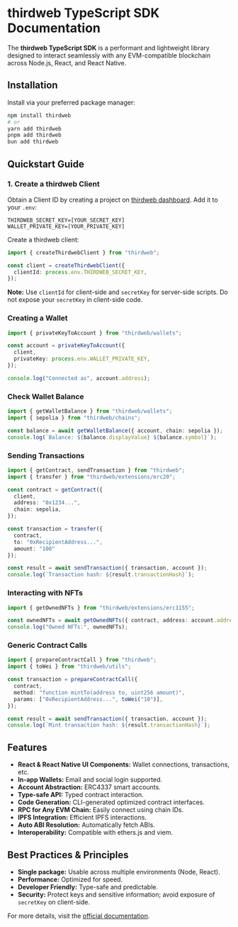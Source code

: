 # thirdweb TypeScript SDK Documentation

The **thirdweb TypeScript SDK** is a performant and lightweight library designed to interact seamlessly with any EVM-compatible blockchain across Node.js, React, and React Native.

## Installation

Install via your preferred package manager:

```bash
npm install thirdweb
# or
yarn add thirdweb
pnpm add thirdweb
bun add thirdweb
```

## Quickstart Guide

### 1. Create a thirdweb Client

Obtain a Client ID by creating a project on [thirdweb dashboard](https://thirdweb.com/create-api-key). Add it to your `.env`:

```env
THIRDWEB_SECRET_KEY=[YOUR_SECRET_KEY]
WALLET_PRIVATE_KEY=[YOUR_PRIVATE_KEY]
```

Create a thirdweb client:

```typescript
import { createThirdwebClient } from "thirdweb";

const client = createThirdwebClient({
  clientId: process.env.THIRDWEB_SECRET_KEY,
});
```

**Note:** Use `clientId` for client-side and `secretKey` for server-side scripts. Do not expose your `secretKey` in client-side code.

### Creating a Wallet

```typescript
import { privateKeyToAccount } from "thirdweb/wallets";

const account = privateKeyToAccount({
  client,
  privateKey: process.env.WALLET_PRIVATE_KEY,
});

console.log("Connected as", account.address);
```

### Check Wallet Balance

```typescript
import { getWalletBalance } from "thirdweb/wallets";
import { sepolia } from "thirdweb/chains";

const balance = await getWalletBalance({ account, chain: sepolia });
console.log(`Balance: ${balance.displayValue} ${balance.symbol}`);
```

### Sending Transactions

```typescript
import { getContract, sendTransaction } from "thirdweb";
import { transfer } from "thirdweb/extensions/erc20";

const contract = getContract({
  client,
  address: "0x1234...",
  chain: sepolia,
});

const transaction = transfer({
  contract,
  to: "0xRecipientAddress...",
  amount: "100"
});

const result = await sendTransaction({ transaction, account });
console.log(`Transaction hash: ${result.transactionHash}`);
```

### Interacting with NFTs

```typescript
import { getOwnedNFTs } from "thirdweb/extensions/erc1155";

const ownedNFTs = await getOwnedNFTs({ contract, address: account.address });
console.log("Owned NFTs:", ownedNFTs);
```

### Generic Contract Calls

```typescript
import { prepareContractCall } from "thirdweb";
import { toWei } from "thirdweb/utils";

const transaction = prepareContractCall({
  contract,
  method: "function mintTo(address to, uint256 amount)",
  params: ["0xRecipientAddress...", toWei("10")],
});

const result = await sendTransaction({ transaction, account });
console.log(`Mint transaction hash: ${result.transactionHash}`);
```

## Features

- **React & React Native UI Components:** Wallet connections, transactions, etc.
- **In-app Wallets:** Email and social login supported.
- **Account Abstraction:** ERC4337 smart accounts.
- **Type-safe API:** Typed contract interaction.
- **Code Generation:** CLI-generated optimized contract interfaces.
- **RPC for Any EVM Chain:** Easily connect using chain IDs.
- **IPFS Integration:** Efficient IPFS interactions.
- **Auto ABI Resolution:** Automatically fetch ABIs.
- **Interoperability:** Compatible with ethers.js and viem.

## Best Practices & Principles

- **Single package:** Usable across multiple environments (Node, React).
- **Performance:** Optimized for speed.
- **Developer Friendly:** Type-safe and predictable.
- **Security:** Protect keys and sensitive information; avoid exposure of `secretKey` on client-side.

For more details, visit the [official documentation](https://portal.thirdweb.com/typescript/v5).

